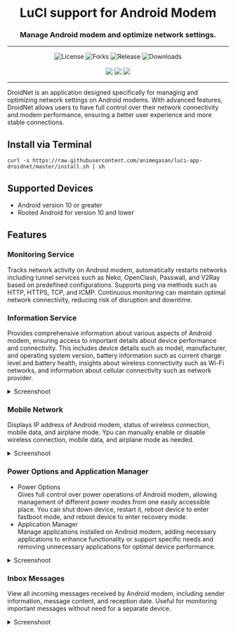 <div align="center">
  <h1>LuCI support for Android Modem</h1>
  <h3>Manage Android modem and optimize network settings.</h3>
</div>
<hr/>
<div align="center">
  <img alt="License" src="https://img.shields.io/github/license/animegasan/luci-app-droidnet?style=for-the-badge">
  <img alt="Forks" src="https://img.shields.io/github/forks/animegasan/luci-app-droidnet?style=for-the-badge">
  <img alt="Release" src="https://img.shields.io/github/v/release/animegasan/luci-app-droidnet?style=for-the-badge">
  <img alt="Downloads" src="https://img.shields.io/github/downloads/animegasan/luci-app-droidnet/total?style=for-the-badge">
</div>
<br/>
<div align="center">
  <a target="_blank" href="https://saweria.co/animegasan" alt="Saweria"><img src="https://img.shields.io/badge/saweria-donation?style=for-the-badge&logo=adobeindesign&labelColor=black&color=%23FFA401"></a>
  <a target="_blank" href="https://www.paypal.com/paypalme/animegasan" alt="PayPal"><img src="https://img.shields.io/badge/paypal-donation?style=for-the-badge&logo=paypal&labelColor=black&color=%23003087"></a>
  <a target="_blank" href="https://www.buymeacoffee.com/animegasan" alt="BuyMeACoffee"><img src="https://img.shields.io/badge/buy%20me%20a%20coffee-donation?style=for-the-badge&logo=buymeacoffee&labelColor=black&color=%23FFDD00"></a>
</div>
<hr/>

DroidNet is an application designed specifically for managing and optimizing network settings on Android modems. With advanced features, DroidNet allows users to have full control over their network connectivity and modem performance, ensuring a better user experience and more stable connections.

## Install via Terminal
```
curl -s https://raw.githubusercontent.com/animegasan/luci-app-droidnet/master/install.sh | sh
```

## Supported Devices
- Android version 10 or greater
- Rooted Android for version 10 and lower

## Features
### Monitoring Service
Tracks network activity on Android modem, automatically restarts networks including tunnel services such as Neko, OpenClash, Passwall, and V2Ray based on predefined configurations. Supports ping via methods such as HTTP, HTTPS, TCP, and ICMP. Continuous monitoring can maintain optimal network connectivity, reducing risk of disruption and downtime.

### Information Service
Provides comprehensive information about various aspects of Android modem, ensuring access to important details about device performance and connectivity. This includes device details such as model, manufacturer, and operating system version, battery information such as current charge level and battery health, insights about wireless connectivity such as Wi-Fi networks, and information about cellular connectivity such as network provider.
<details><summary>Screenshoot</summary>
 <p>
  <img src="https://github.com/animegasan/luci-app-droidnet/assets/14136053/5a1129a5-1106-4e69-8222-848228e43e6b">
 </p>
</details>

### Mobile Network
Displays IP address of Android modem, status of wireless connection, mobile data, and airplane mode. Ypu can manually enable or disable wireless connection, mobile data, and airplane mode as needed.
<details><summary>Screenshoot</summary>
 <p>
  <img src="https://github.com/animegasan/luci-app-droidnet/assets/14136053/d9451e7a-9117-45b2-8944-9eab5cf97da0">
 </p>
</details>

### Power Options and Application Manager
- Power Options<br>
Gives full control over power operations of Android modem, allowing management of different power modes from one easily accessible place. You can shut down device, restart it, reboot device to enter fastboot mode, and reboot device to enter recovery mode.
- Application Manager<br>
Manage applications installed on Android modem, adding necessary applications to enhance functionality or support specific needs and removing unnecessary applications for optimal device performance.
<details><summary>Screenshoot</summary>
 <p>
  <img src="https://github.com/animegasan/luci-app-droidnet/assets/14136053/8ae4f4e4-1e87-4462-9fb1-11c879bcc4d4">
 </p>
</details>

### Inbox Messages
View all incoming messages received by Android modem, including sender information, message content, and reception date. Useful for monitoring important messages without need for a separate device.
<details><summary>Screenshoot</summary>
 <p>
  <img src="https://github.com/animegasan/luci-app-droidnet/assets/14136053/8816329b-f8eb-47a0-a292-bb6bf8073f4d">
 </p>
</details>
